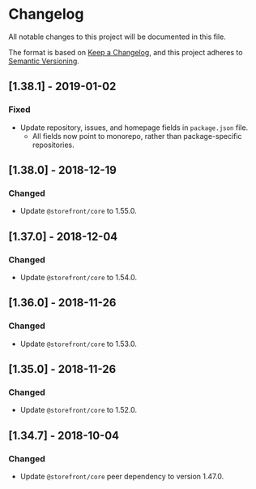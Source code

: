 # Changelog
All notable changes to this project will be documented in this file.

The format is based on [Keep a Changelog](https://keepachangelog.com/en/1.0.0/),
and this project adheres to [Semantic Versioning](https://semver.org/spec/v2.0.0.html).

## [1.38.1] - 2019-01-02
### Fixed
- Update repository, issues, and homepage fields in `package.json` file.
  - All fields now point to monorepo, rather than package-specific repositories.

## [1.38.0] - 2018-12-19
### Changed
- Update `@storefront/core` to 1.55.0.

## [1.37.0] - 2018-12-04
### Changed
- Update `@storefront/core` to 1.54.0.

## [1.36.0] - 2018-11-26
### Changed
- Update `@storefront/core` to 1.53.0.

## [1.35.0] - 2018-11-26
### Changed
- Update `@storefront/core` to 1.52.0.

## [1.34.7] - 2018-10-04
### Changed
- Update `@storefront/core` peer dependency to version 1.47.0.

